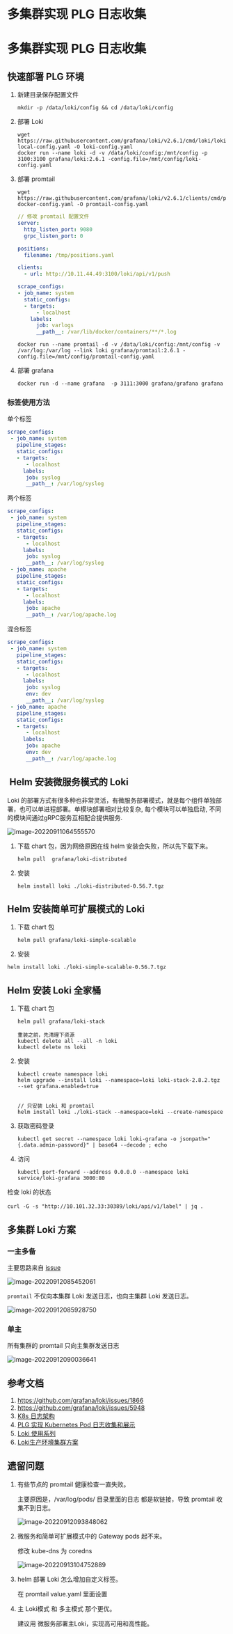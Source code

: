 # 多集群实现 PLG 日志收集


<!--more-->

# 多集群实现 PLG 日志收集

## 快速部署 PLG 环境

1. 新建目录保存配置文件

   ```shell
   mkdir -p /data/loki/config && cd /data/loki/config 
   ```

2. 部署 Loki 

   ```shell
   wget https://raw.githubusercontent.com/grafana/loki/v2.6.1/cmd/loki/loki-local-config.yaml -O loki-config.yaml
   docker run --name loki -d -v /data/loki/config:/mnt/config -p 3100:3100 grafana/loki:2.6.1 -config.file=/mnt/config/loki-config.yaml
   ```

3. 部署 promtail

   ````shell
   wget https://raw.githubusercontent.com/grafana/loki/v2.6.1/clients/cmd/promtail/promtail-docker-config.yaml -O promtail-config.yaml
   ````

   ```yaml
   // 修改 promtail 配置文件 
   server:
     http_listen_port: 9080
     grpc_listen_port: 0
   
   positions:
     filename: /tmp/positions.yaml
   
   clients:
     - url: http://10.11.44.49:3100/loki/api/v1/push
   
   scrape_configs:
   - job_name: system
     static_configs:
     - targets:
         - localhost
       labels:
         job: varlogs
         __path__: /var/lib/docker/containers/**/*.log
   ```

   ```shell
   docker run --name promtail -d -v /data/loki/config:/mnt/config -v /var/log:/var/log --link loki grafana/promtail:2.6.1 -config.file=/mnt/config/promtail-config.yaml
   ```

4. 部署 grafana

    ```
    docker run -d --name grafana  -p 3111:3000 grafana/grafana grafana
    ```



### 标签使用方法

单个标签

```yaml
scrape_configs:
 - job_name: system
   pipeline_stages:
   static_configs:
   - targets:
      - localhost
     labels:
      job: syslog
      __path__: /var/log/syslog
```

两个标签

```yaml
scrape_configs:
 - job_name: system
   pipeline_stages:
   static_configs:
   - targets:
      - localhost
     labels:
      job: syslog
      __path__: /var/log/syslog
 - job_name: apache
   pipeline_stages:
   static_configs:
   - targets:
      - localhost
     labels:
      job: apache
      __path__: /var/log/apache.log
```

混合标签

```yaml
scrape_configs:
 - job_name: system
   pipeline_stages:
   static_configs:
   - targets:
      - localhost
     labels:
      job: syslog
      env: dev
      __path__: /var/log/syslog
 - job_name: apache
   pipeline_stages:
   static_configs:
   - targets:
      - localhost
     labels:
      job: apache
      env: dev
      __path__: /var/log/apache.log
```





##   Helm 安装微服务模式的 Loki

Loki 的部署方式有很多种也非常灵活，有微服务部署模式，就是每个组件单独部署，也可以单进程部署。单模块部署相对比较复杂, 每个模块可以单独启动, 不同的模块间通过gRPC服务互相配合提供服务.

![image-20220911064555570](https://zhuyaguang-1308110266.cos.ap-shanghai.myqcloud.com/img/image-20220911064555570.png)

1. 下载 chart 包，因为网络原因在线 helm 安装会失败，所以先下载下来。

   ```shell
   helm pull  grafana/loki-distributed
   ```

2. 安装

   ```shell
   helm install loki ./loki-distributed-0.56.7.tgz
   ```

## Helm 安装简单可扩展模式的 Loki

1. 下载 chart 包

   ```
   helm pull grafana/loki-simple-scalable
   ```

2.  安装

   ```
   helm install loki ./loki-simple-scalable-0.56.7.tgz
   ```

   

## Helm 安装 Loki 全家桶

1. 下载 chart 包

   ```shell
   helm pull grafana/loki-stack
   
   重装之前，先清理下资源
   kubectl delete all --all -n loki
   kubectl delete ns loki
   ```

2. 安装

   ```shell
   kubectl create namespace loki
   helm upgrade --install loki --namespace=loki loki-stack-2.8.2.tgz  --set grafana.enabled=true
   
   
   // 只安装 Loki 和 promtail
   helm install loki ./loki-stack --namespace=loki --create-namespace
   ```

   

3. 获取密码登录

   ```
   kubectl get secret --namespace loki loki-grafana -o jsonpath="{.data.admin-password}" | base64 --decode ; echo
   
   ```

4. 访问

   ```shell
   kubectl port-forward --address 0.0.0.0 --namespace loki service/loki-grafana 3000:80
   ```

检查 loki 的状态

​		```curl -G -s "http://10.101.32.33:30389/loki/api/v1/label" | jq .```



## 多集群 Loki 方案

### 一主多备

主要思路来自 [issue](https://github.com/grafana/loki/issues/5948)

![image-20220912085452061](https://zhuyaguang-1308110266.cos.ap-shanghai.myqcloud.com/img/image-20220912085452061.png)

 `promtail` 不仅向本集群 Loki 发送日志，也向主集群 Loki 发送日志。

![image-20220912085928750](https://zhuyaguang-1308110266.cos.ap-shanghai.myqcloud.com/img/image-20220912085928750.png)

### 单主

所有集群的 promtail  只向主集群发送日志

![image-20220912090036641](https://zhuyaguang-1308110266.cos.ap-shanghai.myqcloud.com/img/image-20220912090036641.png)





##  参考文档

1. https://github.com/grafana/loki/issues/1866
2. https://github.com/grafana/loki/issues/5948
3. [K8s 日志架构](https://kubernetes.io/zh-cn/docs/concepts/cluster-administration/logging/)
4. [PLG 实现 Kubernetes Pod 日志收集和展示](https://cloud.tencent.com/developer/article/1915207?from=article.detail.1941023)
5. [Loki 使用系列](https://mp.weixin.qq.com/mp/appmsgalbum?action=getalbum&__biz=MzU4MjQ0MTU4Ng==&scene=1&album_id=1851417660249407499&count=3#wechat_redirect)
6. [Loki生产环境集群方案 ](https://cloud.tencent.com/developer/article/1837819?from=article.detail.1941023)



## 遗留问题

1. 有些节点的 promtail 健康检查一直失败。

   主要原因是，/var/log/pods/ 目录里面的日志 都是软链接，导致 promtail 收集不到日志。

   ![image-20220912093848062](https://zhuyaguang-1308110266.cos.ap-shanghai.myqcloud.com/img/image-20220912093848062.png)

2. 微服务和简单可扩展模式中的 Gateway pods 起不来。

   修改 kube-dns 为 coredns

   ![image-20220913104752889](https://zhuyaguang-1308110266.cos.ap-shanghai.myqcloud.com/img/image-20220913104752889.png)

3. helm 部署 Loki 怎么增加自定义标签。

   在 promtail  value.yaml 里面设置

4. 主 Loki模式 和 多主模式 那个更优。

   建议用 微服务部署主Loki，实现高可用和高性能。

 　

